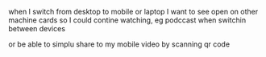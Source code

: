 when I switch from desktop to mobile or laptop I want to see open on other machine cards so I could contine watching, eg podccast  when switchin between devices

or be able to simplu share to my mobile video by scanning qr code